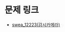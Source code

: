 # 문제 링크

- [swea_12223(감시카메라)](https://swexpertacademy.com/main/code/problem/problemDetail.do?problemLevel=5&contestProbId=AXpz7T7qvvEDFATi&categoryId=AXpz7T7qvvEDFATi&categoryType=CODE&problemTitle=12223&orderBy=FIRST_REG_DATETIME&selectCodeLang=ALL&select-1=5&pageSize=10&pageIndex=1)

